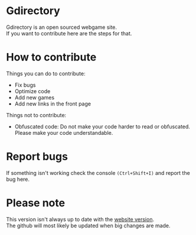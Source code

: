 # Gdirectory
Gdirectory is an open sourced webgame site.  
If you want to contribute here are the steps for that.  

# How to contribute

Things you can do to contribute:
* Fix bugs
* Optimize code
* Add new games
* Add new links in the front page

Things not to contribute:
* Obfuscated code: Do not make your code harder to read or obfuscated. Please make your code understandable.
  

# Report bugs
If something isn't working check the console `(Ctrl+Shift+I)` and report the bug here.

# Please note
This version isn't always up to date with the [website version](https://gdirectory.glitch.me).  
The github will most likely be updated when big changes are made.  
